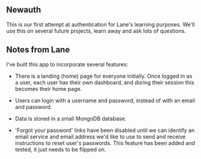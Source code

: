 ## Newauth
This is our first attempt at authentication for Lane's learning purposes. We'll use this on several future projects, learn away and ask lots of questions.

## Notes from Lane

I've built this app to incorporate several features:

* There is a landing (home) page for everyone initially.  Once logged in as a user, each user has their own dashboard, and during their session this becomes their home page.  

* Users can login with a username and password, instead of with an email and password.

* Data is stored in a small MongoDB database.

* 'Forgot your password' links have been disabled until we can identify an email service and email address we'd like to use to send and receive instructions to reset user's passwords.  This feature has been added and tested, it just needs to be flipped on.  

